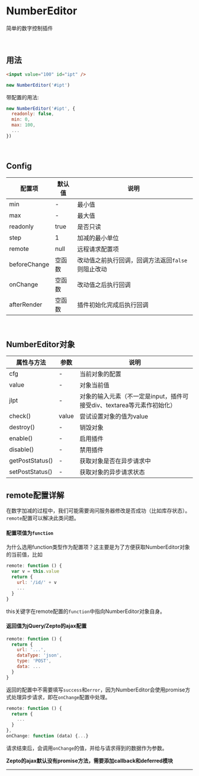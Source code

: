 # NumberEditor
简单的数字控制插件

<br />

## 用法

```html
<input value="100" id="ipt" />
```

```javascript
new NumberEditor('#ipt')
```

带配置的用法:

```javascript
new NumberEditor('#ipt', {
  readonly: false,
  min: 0,
  max: 100,
  ...
})
```

<br />

## Config 

配置项 | 默认值 | 说明
---- | ---- | ----
min | - | 最小值
max | - | 最大值
readonly | true | 是否只读
step | 1 | 加减的最小单位
remote | null | 远程请求配置项
beforeChange | 空函数 | 改动值之前执行回调，回调方法返回`false`则阻止改动
onChange | 空函数 | 改动值之后执行回调
afterRender | 空函数 | 插件初始化完成后执行回调

<br />

## NumberEditor对象

属性与方法 | 参数 | 说明
---- | ---- | ----
cfg | - | 当前对象的配置
value | - | 对象当前值
jIpt | - | 对象的输入元素（不一定是input，插件可接受div、textarea等元素作初始化）
check() | value | 尝试设置对象的值为value
destroy() | - | 销毁对象
enable() | - | 启用插件
disable() | - | 禁用插件
getPostStatus() | - | 获取对象是否在异步请求中
setPostStatus() | - | 获取对象的异步请求状态

## remote配置详解

在数字加减的过程中，我们可能需要询问服务器修改是否成功（比如库存状态）。`remote`配置可以解决此类问题。

#### 配置项值为`function`

为什么选用function类型作为配置项？这主要是为了方便获取NumberEditor对象的当前值，比如

```javascript
remote: function () {
  var v = this.value
  return {
    url: '/id/' + v
    ...
  }
}
```

this关键字在remote配置的`function`中指向NumberEditor对象自身。

#### 返回值为jQuery/Zepto的ajax配置

```javascript
remote: function () {
  return {
    url: '...',
    dataType: 'json',
    type: 'POST',
    data: ...
  }
}
```

返回的配置中不需要填写`success`和`error`，因为NumberEditor会使用promise方式处理异步请求，即在`onChange`配置中处理。

```javascript
remote: function () {
  return {
    ...
  }
},
onChange: function (data) {...}
```

请求结束后，会调用`onChange`的值，并给与请求得到的数据作为参数。

**Zepto的ajax默认没有promise方法，需要添加callback和deferred模块**

-------------------

<br />